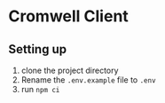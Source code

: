 # Cromwell Client

## Setting up

1. clone the project directory
2. Rename the `.env.example` file to `.env`
3. run `npm ci`

